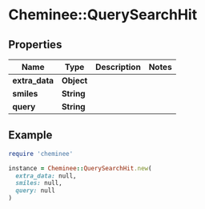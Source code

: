 # Cheminee::QuerySearchHit

## Properties

| Name | Type | Description | Notes |
| ---- | ---- | ----------- | ----- |
| **extra_data** | **Object** |  |  |
| **smiles** | **String** |  |  |
| **query** | **String** |  |  |

## Example

```ruby
require 'cheminee'

instance = Cheminee::QuerySearchHit.new(
  extra_data: null,
  smiles: null,
  query: null
)
```

